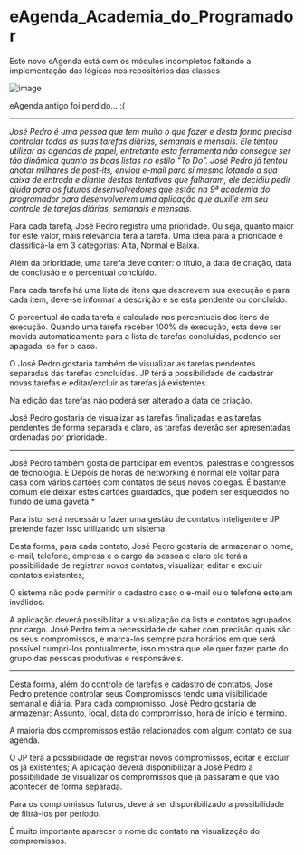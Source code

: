 # eAgenda_Academia_do_Programador

Este novo eAgenda está com os módulos incompletos faltando a implementação das lógicas nos repositórios das classes

![image](https://user-images.githubusercontent.com/91075515/163627859-6038aee3-5c85-4640-8f5f-707453c02a1f.png)

eAgenda antigo foi perdido...
:(


------------------------------------------------------------------------------------------------------------------------------------------
*José Pedro é uma pessoa que tem muito o que fazer e desta forma precisa controlar todas as suas tarefas diárias, semanais e mensais. Ele tentou utilizar as agendas de papel, entretanto esta ferramenta não consegue ser tão dinâmica quanto as boas listas no estilo “To Do”. José Pedro já tentou anotar milhares de post-its, enviou e-mail para si mesmo lotando a sua caixa de entrada e diante destas tentativas que falharam, ele decidiu pedir ajuda para os futuros desenvolvedores que estão na 9ª academia do programador para desenvolverem uma aplicação que auxilie em seu controle de tarefas diárias, semanais e mensais.*

Para cada tarefa, José Pedro registra uma prioridade. Ou seja, quanto maior for este valor, mais relevância terá a tarefa. Uma ideia para a prioridade é classificá-la em 3 categorias: Alta, Normal e Baixa.

Além da prioridade, uma tarefa deve conter: o título, a data de criação, data de conclusão e o percentual concluído.

Para cada tarefa há uma lista de itens que descrevem sua execução e para cada item, deve-se informar a descrição e se está pendente ou concluído.

O percentual de cada tarefa é calculado nos percentuais dos itens de execução. Quando uma tarefa receber 100% de execução, esta deve ser movida automaticamente para a lista de tarefas concluídas, podendo ser apagada, se for o caso.

O José Pedro gostaria também de visualizar as tarefas pendentes separadas das tarefas concluídas. JP terá a possibilidade de cadastrar novas tarefas e editar/excluir as tarefas já existentes.

Na edição das tarefas não poderá ser alterado a data de criação.

José Pedro gostaria de visualizar as tarefas finalizadas e as tarefas pendentes de forma separada e claro, as tarefas deverão ser apresentadas ordenadas por prioridade.

---

José Pedro também gosta de participar em eventos, palestras e congressos de tecnologia. E Depois de horas de networking é normal ele voltar para casa com vários cartões com contatos de seus novos colegas. É bastante comum ele deixar estes cartões guardados, que podem ser esquecidos no fundo de uma gaveta.*

Para isto, será necessário fazer uma gestão de contatos inteligente e JP pretende fazer isso utilizando um sistema.

Desta forma, para cada contato, José Pedro gostaria de armazenar o nome, e-mail, telefone, empresa e o cargo da pessoa e claro ele terá a possibilidade de registrar novos contatos, visualizar, editar e excluir contatos existentes;

O sistema não pode permitir o cadastro caso o e-mail ou o telefone estejam inválidos.

A aplicação deverá possibilitar a visualização da lista e contatos agrupados por cargo.
José Pedro tem a necessidade de saber com precisão quais são os seus compromissos, e marcá-los sempre para horários em que será possível cumpri-los pontualmente, isso mostra que ele quer fazer parte do grupo das pessoas produtivas e responsáveis.

---

Desta forma, além do controle de tarefas e cadastro de contatos, José Pedro pretende controlar seus Compromissos tendo uma visibilidade semanal e diária. Para cada compromisso, José Pedro gostaria de armazenar: Assunto, local, data do compromisso, hora de início e término. 

A maioria dos compromissos estão relacionados com algum contato de sua agenda.

O JP terá a possibilidade de registrar novos compromissos, editar e excluir os já existentes;
A aplicação deverá disponibilizar a José Pedro a possibilidade de visualizar os compromissos que já passaram e que vão acontecer de forma separada.

Para os compromissos futuros, deverá ser disponibilizado a possibilidade de filtrá-los por período.

É muito importante aparecer o nome do contato na visualização do compromissos.
